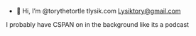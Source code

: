 - 👋 Hi, I’m @torythetortle
        tlysik.com
   Lysiktory@gmail.com

I probably have CSPAN on in the background like its a podcast

